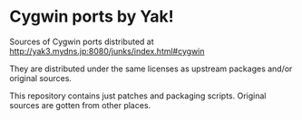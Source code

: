 Cygwin ports by Yak!
====================

Sources of Cygwin ports distributed at http://yak3.mydns.jp:8080/junks/index.html#cygwin

They are distributed under the same licenses as upstream packages and/or original sources.

This repository contains just patches and packaging scripts. Original sources are gotten from other places.

